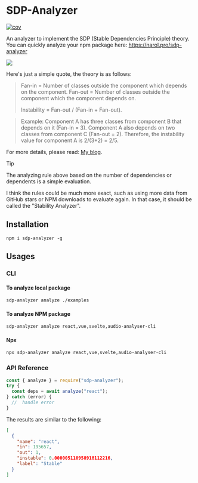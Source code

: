 # SDP-Analyzer

[![cov](https://narol1024.github.io/sdp-analyzer/badges/coverage.svg)](https://github.com/narol1024/sdp-analyzer/actions)

An analyzer to implement the SDP (Stable Dependencies Principle) theory. You can quickly analyze your npm package here: https://narol.pro/sdp-analyzer

![](https://narol-blog.oss-cn-beijing.aliyuncs.com/blog-img/202405202249324.png)

Here's just a simple quote, the theory is as follows:


> Fan-in = Number of classes outside the component which depends on the component.
> Fan-out = Number of classes outside the component which the component depends on.
> 
> Instability = Fan-out / (Fan-in + Fan-out).

> Example: Component A has three classes from component B that depends on it (Fan-in = 3). Component A also depends on two classes from component C (Fan-out = 2). Therefore, the instability value for component A is 2/(3+2) = 2/5.

For more details, please read: [My blog](https://narol.pro/2022/02/09/techniques/ru-he-heng-liang-zu-jian-de-wen-ding-xing/).

> [!TIP]
> The analyzing rule above based on the number of dependencies or dependents is a simple evaluation. 
> 
> I think the rules could be much more exact, such as using more data from GitHub stars or NPM downloads to evaluate again. In that case, it should be called the "Stability Analyzer".


## Installation

```
npm i sdp-analyzer -g
```

## Usages

### CLI
 
#### To analyze local package

```bash
sdp-analyzer analyze ./examples
```

#### To analyze NPM package

```bash
sdp-analyzer analyze react,vue,svelte,audio-analyser-cli
```

#### Npx

```bash
npx sdp-analyzer analyze react,vue,svelte,audio-analyser-cli
```

### API Reference

```javascript
const { analyze } = require("sdp-analyzer");
try {
  const deps = await analyze("react");
} catch (error) {
  //  handle error
}
```

The results are similar to the following:

```json
[
  {
    "name": "react",
    "in": 195657,
    "out": 1,
    "instable": 0.000005110958918112216,
    "label": "Stable"
  }
]
```